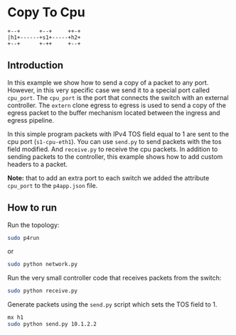 # Copy To Cpu

```
+--+      +--+     ++-+
|h1+------+s1+-----+h2+
+--+      +-++     +--+

```

## Introduction

In this example we show how to send a copy of a packet to any port. However, in this very specific case we send it to a special port
called `cpu_port`. The `cpu_port` is the port that connects the switch with an external controller. The `extern` clone egress
to egress is used to send a copy of the egress packet to the buffer mechanism located between the ingress and egress
pipeline.

In this simple program packets with IPv4 TOS field equal to 1 are sent to the cpu port (`s1-cpu-eth1`). You can use `send.py` to send packets with the tos field modified. And
`receive.py` to receive the cpu packets. In addition to sending packets to the controller, this example shows how to add custom headers
to a packet.

**Note:** that to add an extra port to each switch we added the attribute
`cpu_port` to the `p4app.json` file.

## How to run

Run the topology:
```bash
sudo p4run
```

or
```bash
sudo python network.py
```

Run the very small controller code that receives packets from the switch:

```bash
sudo python receive.py
```

Generate packets using the `send.py` script which sets the TOS field to 1.

```bash
mx h1
sudo python send.py 10.1.2.2
```
